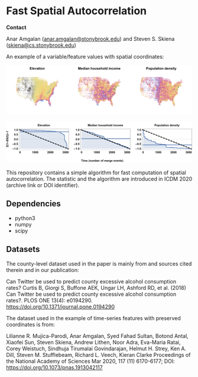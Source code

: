 # Fast Spatial Autocorrelation

**Contact**

Anar Amgalan (anar.amgalan@stonybrook.edu) and Steven S. Skiena (skiena@cs.stonybrook.edu)

An example of a variable/feature values with spatial coordinates:

![County variables](plot-pub-75_spatial_county_coordinates_3D_Mollweide_3-variables.png)

![The trace of within-cluster squared deviations](plot-pub-75-15_spatial_skiena_trace_3-panel_lin-trans.png)

This repository contains a simple algorithm for fast computation of spatial autocorrelation. 
The statistic and the algorithm are introduced in ICDM 2020 (archive link or DOI identifier). 


## Dependencies


* python3 
* numpy 
* scipy 


## Datasets


The county-level dataset used in the paper is mainly from and sources cited therein and in our publication:

Can Twitter be used to predict county excessive alcohol consumption rates?
Curtis B, Giorgi S, Buffone AEK, Ungar LH, Ashford RD, et al. (2018) Can Twitter be used to predict county excessive alcohol consumption rates?. PLOS ONE 13(4): e0194290. https://doi.org/10.1371/journal.pone.0194290

The dataset used in the example of time-series features with preserved coordinates is from:

Lilianne R. Mujica-Parodi, Anar Amgalan, Syed Fahad Sultan, Botond Antal, Xiaofei Sun, Steven Skiena, Andrew Lithen, Noor Adra, Eva-Maria Ratai, Corey Weistuch, Sindhuja Tirumalai Govindarajan, Helmut H. Strey, Ken A. Dill, Steven M. Stufflebeam, Richard L. Veech, Kieran Clarke
Proceedings of the National Academy of Sciences Mar 2020, 117 (11) 6170-6177; DOI: https://doi.org/10.1073/pnas.1913042117 
